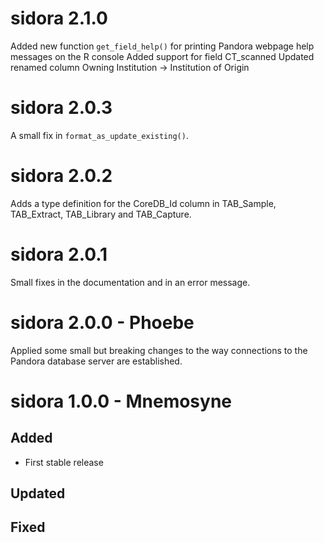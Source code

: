 # sidora 2.1.0

Added new function `get_field_help()` for printing Pandora webpage help messages on the R console
Added support for field CT_scanned
Updated renamed column Owning Institution -> Institution of Origin

# sidora 2.0.3

A small fix in `format_as_update_existing()`.

# sidora 2.0.2

Adds a type definition for the CoreDB_Id column in TAB_Sample, TAB_Extract, TAB_Library and TAB_Capture.

# sidora 2.0.1

Small fixes in the documentation and in an error message.

# sidora 2.0.0 - Phoebe

Applied some small but breaking changes to the way connections to the Pandora database server are established.

# sidora 1.0.0 - Mnemosyne

## Added

* First stable release
  
## Updated

## Fixed
